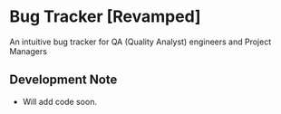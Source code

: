 # Bug Tracker [Revamped]
An intuitive bug tracker for QA (Quality Analyst) engineers and Project Managers

## Development Note
- Will add code soon.
